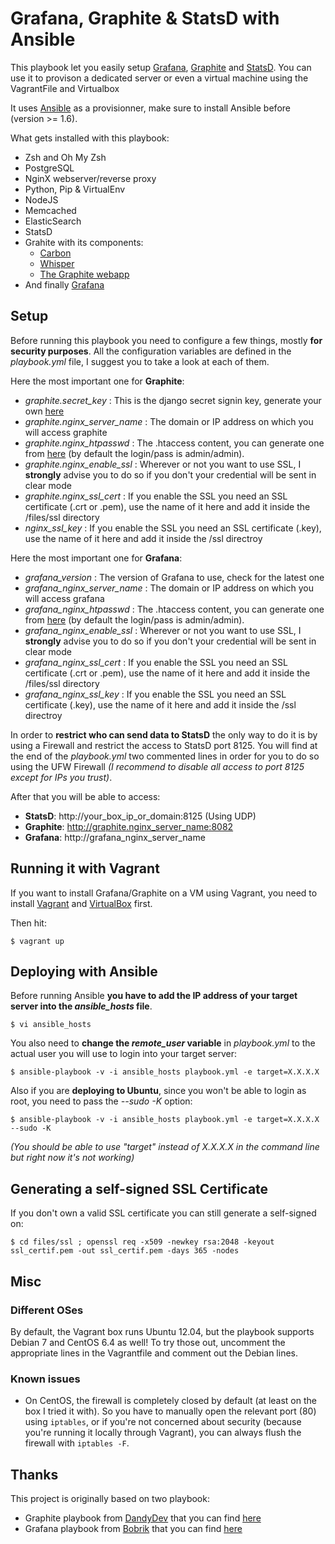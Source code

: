 # Grafana, Graphite & StatsD with Ansible

This playbook let you easily setup [Grafana](http://grafana.org/), [Graphite](http://graphite.readthedocs.org/en/latest/) and [StatsD](https://github.com/etsy/statsd/).
You can use it to provison a dedicated server or even a virtual machine using the VagrantFile and Virtualbox

It uses [Ansible](http://www.ansible.com/) as a provisionner, make sure to install Ansible before (version >= 1.6).

What gets installed with this playbook:
*  Zsh and Oh My Zsh
*  PostgreSQL
*  NginX webserver/reverse proxy
*  Python, Pip & VirtualEnv
*  NodeJS
*  Memcached
*  ElasticSearch
*  StatsD
*  Grahite with its components:
	* [Carbon](https://github.com/graphite-project/carbon)
	* [Whisper](https://github.com/graphite-project/whisper)
	* [The Graphite webapp](https://github.com/graphite-project/graphite-web)
* And finally [Grafana](http://grafana.org/)


## Setup

Before running this playbook you need to configure a few things, mostly **for security purposes**.
All the configuration variables are defined in the _playbook.yml_ file, I suggest you to take a look at each of them.

Here the most important one for **Graphite**:
- _graphite.secret_key_ : This is the django secret signin key, generate your own [here](http://www.miniwebtool.com/django-secret-key-generator/)
- _graphite.nginx_server_name_ : The domain or IP address on which you will access graphite
- _graphite.nginx_htpasswd_ : The .htaccess content, you can generate one from [here](http://htpasswd.i-connector.com/) (by default the login/pass is admin/admin).
- _graphite.nginx_enable_ssl_ : Wherever or not you want to use SSL, I **strongly** advise you to do so if you don't your credential will be sent in clear mode
- _graphite.nginx_ssl_cert_ : If you enable the SSL you need an SSL certificate (.crt or .pem), use the name of it here and add it inside the /files/ssl directory
- _nginx_ssl_key_ : If you enable the SSL you need an SSL certificate (.key), use the name of it here and add it inside the /ssl directroy

Here the most important one for **Grafana**:
- _grafana_version_ : The version of Grafana to use, check for the latest one
- _grafana_nginx_server_name_ : The domain or IP address on which you will access grafana
- _grafana_nginx_htpasswd_ : The .htaccess content, you can generate one from [here](http://htpasswd.i-connector.com/) (by default the login/pass is admin/admin).
- _grafana_nginx_enable_ssl_ : Wherever or not you want to use SSL, I **strongly** advise you to do so if you don't your credential will be sent in clear mode
- _grafana_nginx_ssl_cert_ : If you enable the SSL you need an SSL certificate (.crt or .pem), use the name of it here and add it inside the /files/ssl directory
- _grafana_nginx_ssl_key_ : If you enable the SSL you need an SSL certificate (.key), use the name of it here and add it inside the /ssl directroy


In order to **restrict who can send data to StatsD** the only way to do it is by using a Firewall and restrict the access to StatsD port 8125. You will find at the end of the _playbook.yml_ two commented lines in order for you to do so using the UFW Firewall *(I recommend to disable all access to port 8125 except for IPs you trust)*.

After that you will be able to access:
- **StatsD**: http://your_box_ip_or_domain:8125 (Using UDP)
- **Graphite**: http://graphite.nginx_server_name:8082
- **Grafana**: http://grafana_nginx_server_name


## Running it with Vagrant

If you want to install Grafana/Graphite on a VM using Vagrant, you need to install [Vagrant](http://www.vagrantup.com/) and [VirtualBox](https://www.virtualbox.org/) first.

Then hit:
```
$ vagrant up
```

## Deploying with Ansible

Before running Ansible **you have to add the IP address of your target server into the _ansible_hosts_ file**.
```
$ vi ansible_hosts
```

You also need to **change the _remote_user_ variable** in _playbook.yml_ to the actual user you will use to login into your target server:

```
$ ansible-playbook -v -i ansible_hosts playbook.yml -e target=X.X.X.X
```

Also if you are **deploying to Ubuntu**, since you won't be able to login as root, you need to pass the *--sudo -K* option:
```
$ ansible-playbook -v -i ansible_hosts playbook.yml -e target=X.X.X.X --sudo -K
```

*(You should be able to use "target" instead of X.X.X.X in the command line but right now it's not working)*


## Generating a self-signed SSL Certificate

If you don't own a valid SSL certificate you can still generate a self-signed on:
```
$ cd files/ssl ; openssl req -x509 -newkey rsa:2048 -keyout ssl_certif.pem -out ssl_certif.pem -days 365 -nodes
```

## Misc

### Different OSes

By default, the Vagrant box runs Ubuntu 12.04, but the playbook supports Debian 7 and CentOS 6.4 as well! To try those out, uncomment the appropriate lines in the Vagrantfile and comment out the Debian lines.

### Known issues

* On CentOS, the firewall is completely closed by default (at least on the box I tried it with). So you have to manually open the relevant port (80) using `iptables`, or if you're not concerned about security (because you're running it locally through Vagrant), you can always flush the firewall with `iptables -F`.


## Thanks

This project is originally based on two playbook:
- Graphite playbook from [DandyDev](https://github.com/DandyDev) that you can find [here](https://github.com/DandyDev/graphite-statsd-ansible-vagrant)
- Grafana playbook from [Bobrik](https://github.com/bobrik) that you can find [here](https://github.com/bobrik/ansible-grafana)
